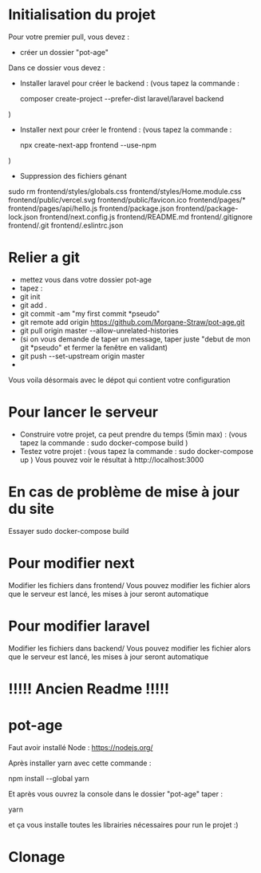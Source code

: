 # Initialisation du projet
Pour votre premier pull, vous devez :
- créer un dossier "pot-age"

Dans ce dossier vous devez :
- Installer laravel pour créer le backend : 
(vous tapez la commande : 
  
  composer create-project --prefer-dist laravel/laravel backend

)
- Installer next pour créer le frontend : 
(vous tapez la commande : 
  
  npx create-next-app frontend --use-npm

)
- Suppression des fichiers génant 

sudo rm frontend/styles/globals.css frontend/styles/Home.module.css frontend/public/vercel.svg frontend/public/favicon.ico frontend/pages/* frontend/pages/api/hello.js frontend/package.json frontend/package-lock.json frontend/next.config.js frontend/README.md frontend/.gitignore frontend/.git frontend/.eslintrc.json

# Relier a git
- mettez vous dans votre dossier pot-age
- tapez :
-   git init
-   git add .
-   git commit -am "my first commit *pseudo"
-   git remote add origin https://github.com/Morgane-Straw/pot-age.git
-   git pull origin master --allow-unrelated-histories
-   (si on vous demande de taper un message, taper juste "debut de mon git *pseudo" et fermer la fenêtre en validant)
-   git push --set-upstream origin master
-   
Vous voila désormais avec le dépot qui contient votre configuration

# Pour lancer le serveur

- Construire votre projet, ca peut prendre du temps (5min max) :
(vous tapez la commande :
  sudo docker-compose build
)
- Testez votre projet :
(vous tapez la commande :
  sudo docker-compose up
)
Vous pouvez voir le résultat à http://localhost:3000


# En cas de problème de mise à jour du site
Essayer sudo docker-compose build

# Pour modifier next
Modifier les fichiers dans frontend/
Vous pouvez modifier les fichier alors que le serveur est lancé, les mises à jour seront automatique

# Pour modifier laravel
Modifier les fichiers dans backend/
Vous pouvez modifier les fichier alors que le serveur est lancé, les mises à jour seront automatique











# !!!!! Ancien Readme !!!!! #
# pot-age
Faut avoir installé Node : https://nodejs.org/ 


Après installer yarn avec cette commande :



npm install --global yarn




Et après vous ouvrez la console dans le dossier "pot-age" taper :



yarn



et ça vous installe toutes les librairies nécessaires pour run le projet :)


# Clonage
